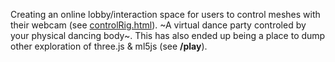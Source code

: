 Creating an online lobby/interaction space for users to control meshes with their webcam (see [controlRig.html](https://github.com/calebcarithers/three-ml5/blob/master/controlRig.html)). ~A virtual dance party controled by your physical dancing body~. This has also ended up being a place to dump other exploration of three.js & ml5js (see **/play**).